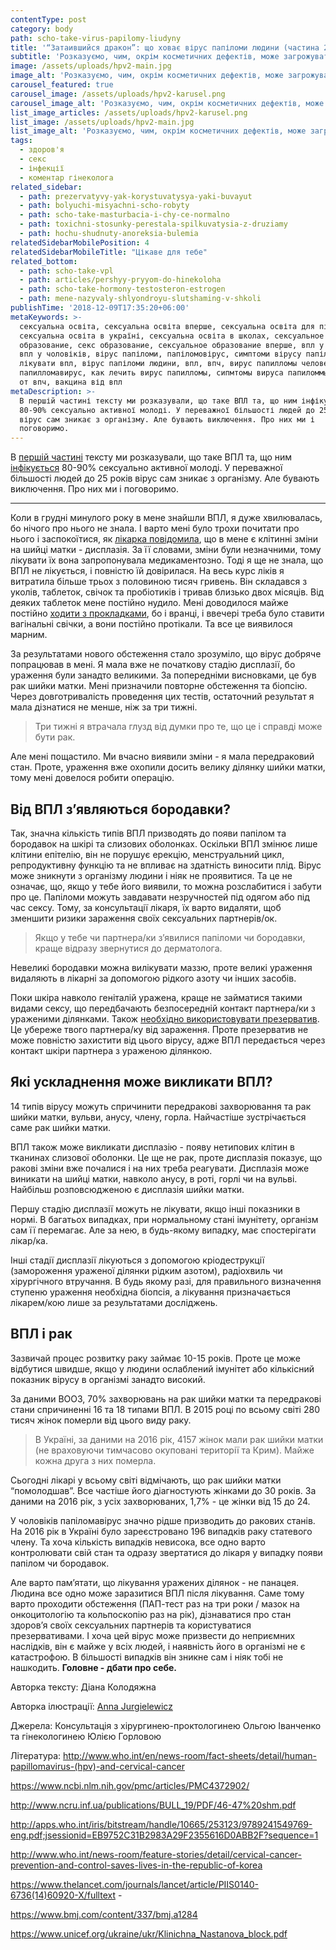 ```yaml
---
contentType: post
category: body
path: scho-take-virus-papilomy-liudyny
title: '“Затаившийся дракон”: що ховає вірус папіломи людини (частина 2)'
subtitle: 'Розказуємо, чим, окрім косметичних дефектів, може загрожувати папіломавірус '
image: /assets/uploads/hpv2-main.jpg
image_alt: 'Розказуємо, чим, окрім косметичних дефектів, може загрожувати папіломавірус '
carousel_featured: true
carousel_image: /assets/uploads/hpv2-karusel.png
carousel_image_alt: 'Розказуємо, чим, окрім косметичних дефектів, може загрожувати папіломавірус '
list_image_articles: /assets/uploads/hpv2-karusel.png
list_image: /assets/uploads/hpv2-main.jpg
list_image_alt: 'Розказуємо, чим, окрім косметичних дефектів, може загрожувати папіломавірус '
tags:
  - здоров'я
  - секс
  - інфекції
  - коментар гінеколога
related_sidebar:
  - path: prezervatyvy-yak-korystuvatysya-yaki-buvayut
  - path: bolyuchi-misyachni-scho-robyty
  - path: scho-take-masturbacia-i-chy-ce-normalno
  - path: toxichni-stosunky-perestala-spilkuvatysia-z-druziamy
  - path: hochu-shudnuty-anoreksia-bulemia
relatedSidebarMobilePosition: 4
relatedSidebarMobileTitle: "Цікаве для тебе"
related_bottom:
  - path: scho-take-vpl
  - path: articles/pershyy-pryyom-do-hinekoloha
  - path: scho-take-hormony-testosteron-estrogen
  - path: mene-nazyvaly-shlyondroyu-slutshaming-v-shkoli
publishTime: '2018-12-09T17:35:20+06:00'
metaKeywords: >-
  сексуальна освіта, сексуальна освіта вперше, сексуальна освіта для підлітків,
  сексуальна освіта в україні, сексуальна освіта в школах, сексуальное
  образование, секс образование, сексуальное образование вперше, впл у жінок,
  впл у чоловіків, вірус папіломи, папіломовірус, симптоми вірусу папіломи, як
  лікувати впл, вірус папіломи людини, впл, впч, вирус папилломы человека,
  папилломавирус, как лечить вирус папилломы, сипмтомы вируса папиломмы, вакцина
  от впч, вакцина від впл
metaDescription: >-
  В першій частині тексту ми розказували, що таке ВПЛ та, що ним інфікується
  80-90% сексуально активної молоді. У переважної більшості людей до 25 років
  вірус сам зникає з організму. Але бувають виключення. Про них ми і
  поговоримо.
---
```

В [першій частині](https://vpershe.com/articles/scho-take-vpl) тексту ми розказували, що таке ВПЛ та, що ним [інфікується](https://www.unicef.org/ukraine/ukr/Klinichna_Nastanova_block.pdf) 80-90% сексуально активної молоді. У переважної більшості людей до 25 років вірус сам зникає з організму. Але бувають виключення. Про них ми і поговоримо. 

- - -

Коли в грудні минулого року в мене знайшли ВПЛ, я дуже хвилювалась, бо нічого про нього не знала. І варто мені було трохи почитати про нього і заспокоїтися, як [лікарка повідомила](https://vpershe.com/articles/pershyy-pryyom-do-hinekoloha), що в мене є клітинні зміни на шийці матки - дисплазія.  За її словами, зміни були незначними, тому лікувати їх вона запропонувала медикаментозно. Тоді я ще не знала, що ВПЛ не лікується, і повністю їй довірилася. На весь курс ліків я витратила більше трьох з половиною тисяч гривень. Він складався з уколів, таблеток, свічок та пробіотиків і тривав близько двох місяців. Від деяких таблеток мене постійно нудило. Мені доводилося майже постійно [ходити з прокладками](https://vpershe.com/articles/yak-obraty-prokladky-tampony-menstrualni-chashi), бо і вранці, і ввечері треба було ставити вагінальні свічки, а вони постійно протікали. Та все це виявилося марним.

За результатами нового обстеження стало зрозуміло, що вірус добряче попрацював в мені. Я мала вже не початкову стадію дисплазії, бо ураження були занадто великими. За попередніми висновками, це був рак шийки матки. Мені призначили повторне обстеження та біопсію. Через довготривалість проведення цих тестів, остаточний результат я мала дізнатися не менше, ніж за три тижні. 

> Три тижні я втрачала глузд від думки про те, що це і справді може бути рак.

Але мені пощастило. Ми вчасно виявили зміни - я мала передраковий стан. Проте, ураження вже охопили досить велику ділянку шийки матки, тому мені довелося робити операцію. 

## Від ВПЛ з’являються бородавки?

Так, значна кількість типів ВПЛ призводять до появи папілом та бородавок на шкірі та слизових оболонках. Оскільки ВПЛ змінює лише клітини епітелію, він не порушує ерекцію, менструальний цикл, репродуктивну функцію та не впливає на здатність виносити плід. Вірус може зникнути з організму людини і ніяк не проявитися. Та це не означає, що, якщо у тебе його виявили, то можна розслабитися і забути про це. Папіломи можуть завдавати незручностей під одягом або під час сексу.  Тому, за консультації лікаря, їх варто видаляти, щоб зменшити ризики зараження своїх сексуальних партнерів/ок. 

> Якщо у тебе чи партнера/ки з’явилися папіломи чи бородавки, краще відразу звернутися до дерматолога.

Невеликі бородавки можна вилікувати маззю, проте великі ураження видаляють в лікарні за допомогою рідкого азоту чи інших засобів. 

Поки шкіра навколо геніталій уражена, краще не займатися такими видами сексу, що передбачають безпосередній контакт партнера/ки з ураженими ділянками. Також [необхідно використовувати презерватив](https://vpershe.com/articles/prezervatyvy-yak-korystuvatysya-yaki-buvayut). Це убереже твого партнера/ку від зараження. Проте презерватив не може повністю захистити від цього вірусу, адже ВПЛ передається через контакт шкіри партнера з ураженою ділянкою.

## Які ускладнення може викликати ВПЛ?

14 типів вірусу можуть спричинити передракові захворювання та рак шийки матки, вульви, анусу, члену, горла. Найчастіше зустрічається саме рак шийки матки.

ВПЛ також може викликати дисплазію - появу нетипових клітин в тканинах слизової оболонки. Це ще не рак, проте дисплазія показує, що ракові зміни вже почалися і на них треба реагувати. Дисплазія може виникати на шийці матки, навколо анусу, в роті, горлі чи на вульві. Найбільш розповсюдженою є дисплазія шийки матки. 

Першу стадію дисплазії можуть не лікувати, якщо інші показники в нормі. В багатьох випадках, при нормальному стані імунітету, організм сам її перемагає. Але за нею, в будь-якому випадку, має спостерігати лікар/ка. 

Інші стадії дисплазії лікуються з допомогою кріодеструкції (замороження ураженої ділянки рідким азотом), радіохвиль чи хірургічного втручання. В будь якому разі, для правильного визначення ступеню ураження необхідна біопсія, а лікування призначається лікарем/кою лише за результатами досліджень.

## ВПЛ і рак

Зазвичай процес розвитку раку займає 10-15 років. Проте це може відбутися швидше, якщо у людини ослаблений імунітет або кількісний показник вірусу в організмі занадто високий.

За даними ВООЗ, 70% захворювань на рак шийки матки та передракові стани спричиненні 16 та 18 типами ВПЛ. В 2015 році по всьому світі 280 тисяч жінок померли від цього виду раку.

> В Україні, за даними на 2016 рік, 4157 жінок мали рак шийки матки (не враховуючи тимчасово окуповані території та Крим). Майже кожна друга з них померла.

Сьогодні лікарі у всьому світі відмічають, що рак шийки матки “помолодшав”. Все частіше його діагностують жінками до 30 років. За даними на 2016 рік, з усіх захворюваних, 1,7% - це жінки від 15 до 24.

У чоловіків папіломавірус значно рідше призводить до ракових станів. На 2016 рік в Україні було зареєстровано 196 випадків раку статевого члену. Та хоча кількість випадків невисока, все одно варто контролювати свій стан та одразу звертатися до лікаря у випадку появи папілом чи бородавок.

Але варто пам’ятати, що лікування уражених ділянок - не панацея. Людина все одно може заразитися ВПЛ після лікування. Саме тому варто проходити обстеження (ПАП-тест раз на три роки / мазок на онкоцитологію та кольпоскопію раз на рік), дізнаватися про стан здоров’я своїх сексуальних партнерів та користуватися презервативами. І хоча цей вірус може призвести до неприємних наслідків, він є майже у всіх людей, і наявність його в організмі не є катастрофою. В більшості випадків він зникне сам і ніяк тобі не нашкодить. **Головне - дбати про себе.**



Авторка тексту: Діана Колодяжна

Авторка ілюстрації: [Anna Jurgielewicz](https://www.instagram.com/jurdzi/)

Джерела: Консультація з хірургинею-проктологинею Ольгою Іванченко
 та гінекологинею Юлією Горловою

Література: http://www.who.int/en/news-room/fact-sheets/detail/human-papillomavirus-(hpv)-and-cervical-cancer

https://www.ncbi.nlm.nih.gov/pmc/articles/PMC4372902/ 

http://www.ncru.inf.ua/publications/BULL_19/PDF/46-47%20shm.pdf 

http://apps.who.int/iris/bitstream/handle/10665/253123/9789241549769-eng.pdf;jsessionid=EB9752C31B2983A29F2355616D0ABB2F?sequence=1

http://www.who.int/news-room/feature-stories/detail/cervical-cancer-prevention-and-control-saves-lives-in-the-republic-of-korea

https://www.thelancet.com/journals/lancet/article/PIIS0140-6736(14)60920-X/fulltext - 

https://www.bmj.com/content/337/bmj.a1284

https://www.unicef.org/ukraine/ukr/Klinichna_Nastanova_block.pdf
